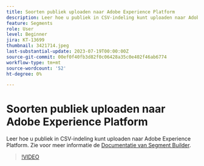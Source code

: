 ```yaml
---
title: Soorten publiek uploaden naar Adobe Experience Platform
description: Leer hoe u publiek in CSV-indeling kunt uploaden naar Adobe Experience Platform.
feature: Segments
role: User
level: Beginner
jira: KT-13699
thumbnail: 3421714.jpeg
last-substantial-update: 2023-07-19T00:00:00Z
source-git-commit: 00ef0f40fb3d82f0c06428a35c0e402f46ab6774
workflow-type: tm+mt
source-wordcount: '52'
ht-degree: 0%

---
```



# Soorten publiek uploaden naar Adobe Experience Platform

Leer hoe u publiek in CSV-indeling kunt uploaden naar Adobe Experience Platform. Zie voor meer informatie de [Documentatie van Segment Builder](https://experienceleague.adobe.com/docs/experience-platform/segmentation/ui/segment-builder.html).

>[!VIDEO](https://video.tv.adobe.com/v/3421714/?learn=on)
